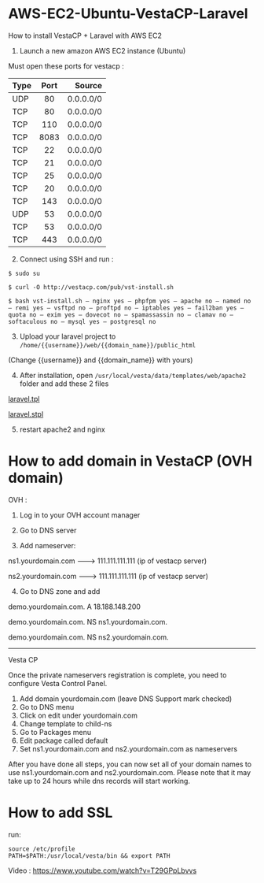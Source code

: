 # AWS-EC2-Ubuntu-VestaCP-Laravel
How to install VestaCP + Laravel with AWS EC2

1. Launch a new amazon AWS EC2 instance (Ubuntu) 

Must open these ports for vestacp : 

| Type        | Port           | Source  |
| ------------- |:-------------:| -----:|
| UDP | 80 | 0.0.0.0/0 |
| TCP |  80|  0.0.0.0/0
| TCP | 110|  0.0.0.0/0
| TCP | 8083|  0.0.0.0/0
| TCP | 22|  0.0.0.0/0
| TCP | 21|  0.0.0.0/0
| TCP | 25|  0.0.0.0/0
| TCP | 20|  0.0.0.0/0
| TCP | 143|  0.0.0.0/0
| UDP | 53|  0.0.0.0/0
| TCP | 53|  0.0.0.0/0
| TCP | 443|  0.0.0.0/0

2. Connect using SSH and run :
```
$ sudo su

$ curl -O http://vestacp.com/pub/vst-install.sh

$ bash vst-install.sh — nginx yes — phpfpm yes — apache no — named no — remi yes — vsftpd no — proftpd no — iptables yes — fail2ban yes — quota no — exim yes — dovecot no — spamassassin no — clamav no — softaculous no — mysql yes — postgresql no

```
3. Upload your laravel project to `/home/{{username}}/web/{{domain_name}}/public_html `

(Change {{username}} and {{domain_name}} with yours)

4. After installation, open `/usr/local/vesta/data/templates/web/apache2` folder and add these 2 files

[laravel.tpl](laravel.stpl)

[laravel.stpl](laravel.stpl)

5. restart apache2 and nginx

# How to add domain in VestaCP (OVH domain)

OVH :
1. Log in to your OVH account manager

2. Go to DNS server

3. Add nameserver: 

ns1.yourdomain.com ---> 111.111.111.111 (ip of vestacp server)

ns2.yourdomain.com ---> 111.111.111.111 (ip of vestacp server)

4. Go to DNS zone and add

demo.yourdomain.com.    A   18.188.148.200
	
demo.yourdomain.com.    NS    ns1.yourdomain.com.	
	
demo.yourdomain.com.    NS    ns2.yourdomain.com.

-------------

Vesta CP

Once the private nameservers registration is complete, you need to configure Vesta Control Panel.

1. Add domain yourdomain.com (leave DNS Support mark checked)
2. Go to DNS menu
3. Click on edit under yourdomain.com
4. Change template to child-ns
5. Go to Packages menu
6. Edit package called default
7. Set ns1.yourdomain.com and ns2.yourdomain.com as nameservers

After you have done all steps, you can now set all of your domain names to use ns1.yourdomain.com and ns2.yourdomain.com. Please note that it may take up to 24 hours while dns records will start working.


# How to add SSL
run: 
```
source /etc/profile
PATH=$PATH:/usr/local/vesta/bin && export PATH
```

Video : https://www.youtube.com/watch?v=T29GPpLbvvs
